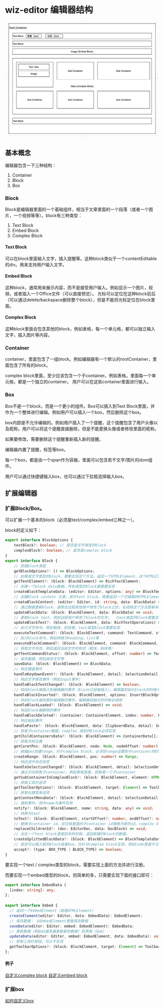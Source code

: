 # wiz-editor 编辑器结构

![wiz-editor结构](./assets/editor.png)

## 基本概念

编辑器包含一下三种结构：

1. Container
2. Block
3. Box

### Block

Block是编辑器里面的一个基础组件，相当于文章里面的一个段落（或者一个图片，一个视频等等）。block有三种类型：

1. Text Block
2. Embed Block
3. Complex Block

#### Text Block

可以在block里面输入文字，插入提醒等。这种block类似于一个contentEditable的div。用来支持用户输入文字。

#### Embed Block

这种block，通常用来展示内容，而不是接受用户输入。例如显示一个图片，视频，或者插入一个Office文件（可以直接预览）。
光标可以定位在这种block前后（可以通过delete/backspace删除整个block），但是不能将光标定位在block里面。

#### Complex Block

这种block里面会包含其他的block，例如表格，每一个单元格，都可以独立输入文字，插入图片等内容。

### Container

container，里面包含了一组block。例如编辑器有一个默认的rootContainer，里面包含了所有的block。

complex block里面，至少应该包含一个子container。例如表格，里面每一个单元格，都是一个独立的container。
用户可以在这些container里面进行输入。

### Box

Box不是一个block，而是一个更小的组件。Box可以插入到Text Block里面，并作为一个整体进行编辑。例如用户可以插入一个box，然后删除这个box。

box内部是不允许编辑的。例如用户插入了一个提醒，这个提醒包含了用户头像以及昵称。用户可以将这个提醒直接删除，但是不能更换头像或者修改里面的昵称。

如果要修改，需要删除这个提醒重新插入新的提醒。

编辑器内置了提醒，标签等box。

每一个box，都是由一个span作为容器，里面可以包含若干文字/图片的dom组件。

用户可以通过快捷键输入box，也可以通过下拉框选择输入box。

## 扩展编辑器

### 扩展Block/Box。

可以扩展一个基本的block（必须是text/complex/embed三种之一）。

block的定义如下：

```ts
export interface BlockOptions {
    textBlock?: boolean; // 是否是文字类型的block
    complexBlock?: boolean; // 是否是complex block
}
export interface Block {
    // 获取block类型
    getBlockOptions?: () => BlockOptions;
    // 如果是文字类型的block，需要实现这个方法。返回一个HTMLElement。这个HTMLElement将会作为编辑区域
    getTextElement?: (block: BlockElement) => RichTextElement;
    // 创建一个block data数据。所有类型的block都需要实现
    createBlockTemplateData: (editor: Editor, options: any) => BlockTemplateData;
    // 创建block content 元素。其中text block，需要返回一个可编辑的HTMLElement作为文字容器（例如div，li， heading）。对于complex block，可以返回任意HTMLElement（例如table等）
    createBlockContent: (editor: Editor, id: string, data: BlockData) => BlockContentElement;
    // 通过数据更新block，通常在远程其他用户修改了block之后，会调用这个方法更新本地ui。例如image，远程用户修改了大小，或者src，就会调用这个方法更新图片
    updateBlockData: (block: BlockElement, data: BlockData) => void;
    // 更新block text。例如远程用户修改了block的文字。 （text类型的block需要实现）
    updateBlockText?: (block: BlockElement, data: RichTextOperations) => void;
    // 执行文字命令。例如粗体，斜体等。text类型block需要实现
    executeTextCommand?: (block: BlockElement, command: TextCommand, start: number, end: number, params?: CommandParams) => any;
    // 执行block命令，例如转换为heading，list等
    executeBlockCommand?: (block: BlockElement, command: BlockCommand, params?: CommandParams) => any;
    // 获取文字状态，例如返回当前文字的样式（粗体，斜体等）
    getTextCommandStatus?: (block: BlockElement, offset: number) => TextAttributes;
    // 保存数据，例如保存文字等
    saveData: (block: BlockElement) => BlockData;
    // 响应键盘事件
    handleKeydownEvent?: (block: BlockElement, detail: SelectionDetail, event: KeyboardEvent) => boolean;
    // 响应文字修改事件（例如input事件）
    handleBlockTextChanged?: (block: BlockElement) => boolean;
    // 响应block被插入到编辑器的事件（block已经被插入）。编辑器初始化block的时候不会调用这个方法。
    handleBlockInserted?: (block: BlockElement, options: InsertBlockOptions) => void;
    // 响应block被加载到编辑器的事件，编辑器初始化的时候会调用
    handleBlockLoaded?: (block: BlockElement) => void;
    // 响应block被删除的事件
    handleBlockDeleted?: (container: ContainerElement, index: number, blockData: BlockData, options: DeleteBlockOptions) => void;
    // 响应粘贴事件
    handlePaste?: (block: BlockElement, data: ClipboardData, detail: SelectionDetail) => boolean;
    // 获取子container数据。complex 类型的block必须实现
    getChildContainersData?: (block: BlockElement) => ContainerData[];
    // 获取光标位置
    getCaretPos: (block: BlockElement, node: Node, nodeOffset: number) => number;
    // 根据pos创建range。对于complex block，必须将range设置到子container的block里面。（调用子block的createRange方法）
    createRange: (block: BlockElement, pos: number) => Range;
    // 响应选中状态改变
    handleSelectionChanged?: (block: BlockElement, detail: SelectionDetail, lastEvent: MouseEvent | KeyboardEvent | null, lastPosition: Position) => boolean;
    // 通过方向获取子container。例如表格里面，获取某一个子container
    getSubContainerInComplexBlock?: (block: BlockElement, element: HTMLElement, type: 'top' | 'right' | 'bottom' | 'left') => ContainerElement | null;
    // 获取工具栏选项
    getToolbarOptions?: (block: BlockElement, target: Element) => ToolbarOptions | null;
    // 获取右键菜单选项
    getContextMenuData?: (block: BlockElement, detail: SelectionDetail) => MenuData;
    // 通知事件。其中name为事件名称
    notify?: (block: BlockElement, name: string, data: any) => void;
    // 转换为text
    toText?: (block: BlockElement, startOffset?: number, endOffset?: number) => string;
    // 替换子container id。将文档里面的子container id替换为新的id。complex block必须实现
    replaceChildrenId?: (doc: EditorDoc, data: DocBlock) => void;
    // 当在一个text block里面回车的时候，返回新建的block的数据。
    createSplittedBlockData?: (block: BlockElement) => BlockTemplateData;
    // 是否可以插入新的block或者box。仅针对complex block生效。例如code里面不允许插入图片等。
    accept?: (type: BOX_TYPE | BLOCK_TYPE) => boolean;
}
```

要实现一个text / complex类型的block，需要实现上面的方法并进行注册。

而要实现一个embed类型的block，则简单的多，只需要实现下面的接口即可：

```ts
export interface EmbedData {
  [index: string]: any;
};

export interface Embed {
  // 返回一个EmbedElement（就是HTMLElement）
  createElement(editor: Editor, data: EmbedData): EmbedElement;
  // 保存数据： 从EmbedElement里面保存数据
  saveData(editor: Editor, embed: EmbedElement): EmbedData;
  // 更新数据（例如从服务器更新新的数据）到界面（dom）
  updateData(editor: Editor, embed: EmbedElement, data: EmbedData): void;
  // 获取工具栏按钮，可以不实现
  getToolbarOptions?: (block: BlockElement, target: Element) => ToolbarOptions | null;
};
```

#### 例子
[自定义complex block](./complex-block.md)
[自定义embed block](./embed-block.md)

### 扩展box

[如何自定义box](./box.md)
